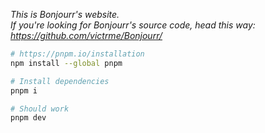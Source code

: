 _This is Bonjourr's website.  
If you're looking for Bonjourr's source code, head this way: https://github.com/victrme/Bonjourr/_

```bash
# https://pnpm.io/installation
npm install --global pnpm

# Install dependencies
pnpm i

# Should work
pnpm dev
```
